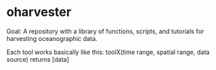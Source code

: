 # oharvester

Goal: A repository with a library of functions, scripts, and tutorials for harvesting oceanographic data.

Each tool works basically like this:
  toolX(time range, spatial range, data source)
    returns [data]
    
